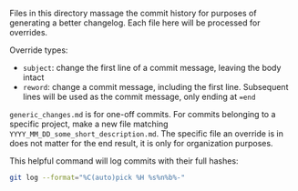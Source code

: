 Files in this directory massage the commit history for purposes of generating a better changelog. Each file here will be processed
for overrides.

Override types:
- `subject`: change the first line of a commit message, leaving the body intact
- `reword`: change a commit message, including the first line. Subsequent lines will be used as the commit message, only ending at `=end`

`generic_changes.md` is for one-off commits. For commits belonging to a specific project, make a new file matching `YYYY_MM_DD_some_short_description.md`. The specific file an override is in does not matter for the end result, it is only for organization purposes.

This helpful command will log commits with their full hashes:

```sh
git log --format="%C(auto)pick %H %s%n%b%-"
```
